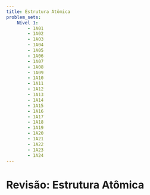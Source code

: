 ```yaml
---
title: Estrutura Atômica
problem_sets:
    Nível 1:
        - 1A01
        - 1A02
        - 1A03
        - 1A04
        - 1A05
        - 1A06
        - 1A07
        - 1A08
        - 1A09
        - 1A10
        - 1A11
        - 1A12
        - 1A13
        - 1A14
        - 1A15
        - 1A16
        - 1A17
        - 1A18
        - 1A19
        - 1A20
        - 1A21
        - 1A22
        - 1A23
        - 1A24
---
```


# Revisão: Estrutura Atômica